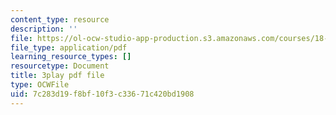 ```yaml
---
content_type: resource
description: ''
file: https://ol-ocw-studio-app-production.s3.amazonaws.com/courses/18-06sc-linear-algebra-fall-2011/7c283d19f8bf10f3c33671c420bd1908_8o5Cmfpeo6g.pdf
file_type: application/pdf
learning_resource_types: []
resourcetype: Document
title: 3play pdf file
type: OCWFile
uid: 7c283d19-f8bf-10f3-c336-71c420bd1908
---
```

